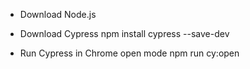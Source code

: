 * Download Node.js

* Download Cypress 
npm install cypress --save-dev

* Run Cypress in Chrome open mode
npm run cy:open
